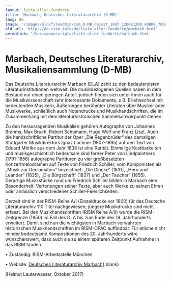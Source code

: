 ```yaml
---
layout: liste-aller-fundorte
title: 'Marbach, Deutsches Literaturarchiv (D-MB)'
lang: de
image: '/images/old/fileadmin/csm_D-MB_Faisst_1847_1200x1200_400KB_706d660597.jpg'
old_url: 'http://de.rism.info/de/liste-aller-fundorte/marbach.html'
permalink: '/musicmanuscripts/liste-aller-fundorte/marbach.html'
---
```



# Marbach, Deutsches Literaturarchiv, Musikaliensammlung (D-MB)

Das Deutsche Literaturarchiv Marbach (DLA) zählt zu den bedeutendsten Literaturinstitutionen weltweit. Die musikbezogenen Quellen haben in dem Bestand nur einen geringen Anteil, jedoch finden sich unter ihnen auch für die Musikwissenschaft sehr interessante Dokumente, z.B. Briefwechsel mit bedeutenden Musikern, Äußerungen berühmter Literaten über Musiker oder Musikwerke, schließlich auch Notendrucke und Musikhandschriften, die im Zusammenhang mit dem literaturhistorischen Sammelschwerpunkt stehen. 

Zu den herausragenden Musikalien gehören Autographe von Johannes Brahms, Max Bruch, Robert Schumann, Hugo Wolf und Franz Liszt. Auch die handschriftliche Partitur der Oper „Die Regenbrüder“ des damaligen Stuttgarter Musikdirektors Ignaz Lachner (1807-1895) auf den Text von Eduard Mörike aus dem Jahr 1838 ist eine Rarität. Einmalige Kostbarkeiten und musikgeschichtlich bedeutsam sind ferner Peter von Lindpaintners (1791-1856) autographe Partituren zu vier großbesetzten Konzertmelodramen auf Texte von Friedrich Schiller, vom Komponisten als „Musik zur Declamation“ bezeichnet: „Die Glocke“ (1831), „Hero und Leander“ (1835), „Die Bürgschaft“ (1837) und „Der Taucher“ (1855). Derartige Musikstücke rund um Friedrich Schiller bilden in Marbach eine Besonderheit: Vertonungen seiner Texte, aber auch Werke zu seinen Ehren oder anlässlich verschiedener Schiller-Feierlichkeiten.

Derzeit sind in der RISM-Reihe A/I (Einzeldrucke vor 1800) für das Deutsche Literaturarchiv 110 Titel nachgewiesen; jüngere Musikdrucke sind nicht erfasst. Bei den Musikhandschriften (RISM Reihe A/II) wurde die RISM-Zeitgrenze (1850) im Fall des DLA bis zum Ende des 19. Jahrhunderts erweitert. Damit sind nun die wichtigsten in Marbach verwahrten historischen Musikhandschriften im RISM-OPAC auffindbar. Für etliche nicht minder bedeutsame Kompositionen des 20. Jahrhunderts wäre wünschenswert, dass auch sie zu einem späteren Zeitpunkt Aufnahme in das RISM fänden.

• Zuständig: RISM-Arbeitsstelle München

• Website: [Deutsches Literaturarchiv Marbach](https://www.dla-marbach.de/ "Opens external link in new window"){:blank}

(Helmut Lauterwasser, Oktober 2017)

